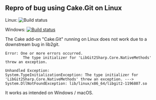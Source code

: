 ## Repro of bug using Cake.Git on Linux

Linux: ![Build status](https://api.travis-ci.org/johnkors/cakegit.svg?branch=master)

Windows: [![Build status](https://ci.appveyor.com/api/projects/status/lotw7sqd80h2de02/branch/master?svg=true)](https://ci.appveyor.com/project/JohnKorsnes/cakegit/branch/master)



The Cake add-on "Cake.Git" running on Linux does not work due to a downstream bug in lib2git.

```
Error: One or more errors occurred.
        The type initializer for 'LibGit2Sharp.Core.NativeMethods' threw an exception.

Unhandled Exception:
System.TypeInitializationException: The type initializer for 'LibGit2Sharp.Core.NativeMethods' threw an exception. ---> System.DllNotFoundException: lib/linux/x86_64/libgit2-1196807.so
```

It works as intended on Windows / macOS.